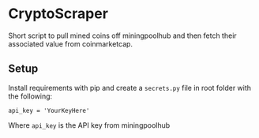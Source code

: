 # CryptoScraper

Short script to pull mined coins off miningpoolhub and then fetch their associated value from coinmarketcap.

## Setup

Install requirements with pip and create a `secrets.py` file in root folder with the following:
```
api_key = 'YourKeyHere'
```

Where `api_key` is the API key from miningpoolhub
